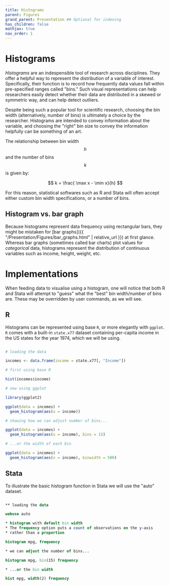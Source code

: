 ```yaml
---
title: Histograms
parent: Figures
grand_parent: Presentation ## Optional for indexing
has_children: false
mathjax: true
nav_order: 1
---
```


# Histograms

*Histograms* are an indespensible tool of research across disciplines. They offer a helpful way to represent the distribution of a variable of interest. Specifically, their function is to record how frequently data values fall within pre-specified ranges called "bins." Such visual representations can help researchers easily detect whether their data are distributed in a skewed or symmetric way, and can help detect outliers.

Despite being such a popular tool for scientific research, choosing the bin width (alternatively, number of bins) is ultimately a choice by the researcher. Histograms are intended to convey information about the variable, and choosing the "right" bin size to convey the information helpfully can be something of an art.

The relationship between bin width $$h$$ and the number of bins $$k$$ is given by:

$$
k = \frac{ \max x - \min x}{h}
$$

For this reason, statistical softwares such as R and Stata will often accept either custom bin width specifications, or a number of bins.

## Histogram vs. bar graph

Because histograms represent data frequency using rectangular bars, they might be mistaken for [bar graphs]({{ "/Presentation/Figures/bar_graphs.html" | relative_url }}) at first glance. Whereas bar graphs (sometimes called bar charts) plot values for *categorical* data, histograms represent the distribution of continuous variables such as income, height, weight, etc.

# Implementations

When feeding data to visualise using a histogram, one will notice that both R and Stata will attempt to "guess" what the "best" bin width/number of bins are. These may be overridden by user commands, as we will see.

## R

Histograms can be represented using base `R`, or more elegantly with `ggplot`. `R` comes with a built-in `state.x77` dataset containing per-capita income in the US states for the year 1974, which we will be using.

```r

# loading the data

incomes <- data.frame(income = state.x77[, "Income"])

# first using base R

hist(incomes$income)

# now using ggplot

library(ggplot2)

ggplot(data = incomes) +
  geom_histogram(aes(x = income))

# showing how we can adjust number of bins...

ggplot(data = incomes) +
  geom_histogram(aes(x = income), bins = 15)

# ...or the width of each bin

ggplot(data = incomes) +
  geom_histogram(aes(x = income), binwidth = 500)

```

## Stata

To illustrate the basic histogram function in Stata we will use the "auto" dataset.

```stata

** loading the data

webuse auto

* histogram with default bin width
* The frequency option puts a count of observations on the y-axis
* rather than a proportion

histogram mpg, frequency

* we can adjust the number of bins...

histogram mpg, bin(15) frequency

* ...or the bin width

hist mpg, width(2) frequency
```
